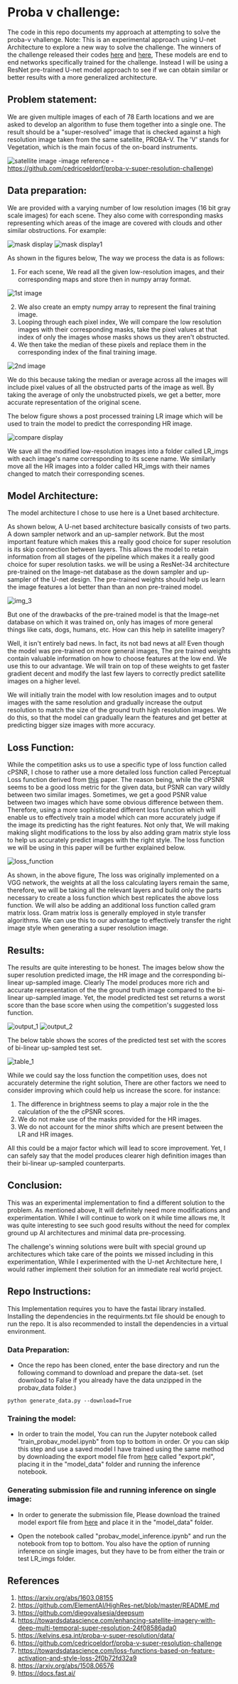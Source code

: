# Proba v challenge:
The code in this repo documents my approach at attempting to solve the proba-v vhallenge. 
Note: This is an experimental approach using U-net Architecture to explore a new way to solve the challenge. The winners of the challenge released their codes [here](https://github.com/diegovalsesia/deepsum) and [here](https://github.com/ElementAI/HighRes-net/blob/master/README.md), These models are end to end networks specifically trained for the challenge. Instead I will be using a ResNet pre-trained U-net model approach to see if we can obtain similar or better results with a more generalized architecture. 

## Problem statement:
We are given multiple images of each of 78 Earth locations and we are asked to develop an algorithm to fuse them together into a single one. The result should be a "super-resolved" image that is checked against a high resolution image taken from the same satellite, PROBA-V. The 'V' stands for Vegetation, which is the main focus of the on-board instruments.

![satellite image](/pictures/proba_2.png)
-image reference - https://github.com/cedricoeldorf/proba-v-super-resolution-challenge)

## Data preparation:
We are provided with a varying number of low resolution images (16 bit gray scale images) for each scene. They also come with corresponding masks representing which areas of the image are covered with clouds and other similar obstructions. For example:

![mask display](/pictures/display_1.png)
![mask display1](/pictures/display_3.png)

As shown in the figures below, The way we process the data is as follows:
1. For each scene, We read all the given low-resolution images, and their corresponding maps and store then in numpy array format. 

![1st image](/pictures/draw_1.png)

2. We also create an empty numpy array to represent the final training image.
3. Looping through each pixel index, We will compare the low resolution images with their corresponding masks, take the pixel values at that index of only the images whose masks shows us they aren't obstructed.
4. We then take the median of these pixels and replace them in the corresponding index of the final training image. 

![2nd image](/pictures/draw_2.png)

We do this because taking the median or average across all the images will include pixel values of all the obstructed parts of the image as well. By taking the average of only the unobstructed pixels, we get a better, more accurate representation of the original scene.

The below figure shows a post processed training LR image which will be used to train the model to predict the corresponding HR image.

![compare display](/pictures/display_2.png)

We save all the modified low-resolution images into a folder called LR_imgs with each image's name corresponding to its scene name. We similarly move all the HR images into a folder called HR_imgs with their names changed to match their corresponding scenes.

## Model Architecture:
The model architecture I chose to use here is a Unet based architecture.

As shown below, A U-net based architecture basically consists of two parts. A down sampler network and an up-sampler network. But the most important feature which makes this a really good choice for super resolution is its skip connection between layers. This allows the model to retain information from all stages of the pipeline which makes it a really good choice for super resolution tasks. we will be using a ResNet-34 architecture pre-trained on the Image-net database as the down sampler and up-sampler of the U-net design. The pre-trained weights should help us learn the image features a lot better than than an non pre-trained model.

![img_3](/pictures/draw_3.png)

But one of the drawbacks of the pre-trained model is that the Image-net database on which it was trained on, only has images of more general things like cats, dogs, humans, etc. How can this help in satellite imagery?

Well, it isn't entirely bad news. In fact, its not bad news at all! Even though the model was pre-trained on more general images, The pre trained weights contain valuable information on how to choose features at the low end. We use this to our advantage. We will train on top of these weights to get faster gradient decent and modify the last few layers to correctly predict satellite images on a higher level. 

We will initially train the model with low resolution images and to output images with the same resolution and gradually increase the output resolution to match the size of the ground truth high resolution images. We do this, so that the model can gradually learn the features and get better at predicting bigger size images with more accuracy.

## Loss Function:

While the competition asks us to use a specific type of loss function called cPSNR, I chose to rather use a more detailed loss function called Perceptual Loss function derived from [this](https://arxiv.org/abs/1603.08155) paper. The reason being, while the cPSNR seems to be a good loss metric for the given data, but PSNR can vary wildly between two similar images. Sometimes, we get a good PSNR value between two images which have some obvious difference between them. Therefore, using a more sophisticated different loss function which will enable us to effectively train a model which can more accurately judge if the image its predicting has the right features. Not only that, We will making making slight modifications to the loss by also adding gram matrix style loss to help us accurately predict images with the right style. The loss function we will be using in this paper will be further explained below.

![loss_function](/pictures/proba_1.png)

As shown, in the above figure, The loss was originally implemented on a VGG network, the weights at all the loss calculating layers remain the same, therefore, we will be taking all the relevant layers and build only the parts necessary to create a loss function which best replicates the above loss function. We will also be adding an additional loss function called gram matrix loss. Gram matrix loss is generally employed in style transfer algorithms. We can use this to our advantage to effectively transfer the right image style when generating a super resolution image.


## Results:
The results are quite interesting to be honest. The images below show the super resolution predicted image, the HR image and the corresponding bi-linear up-sampled image. Clearly The model produces more rich and accurate representation of the the ground truth image compared to the bi-linear up-sampled image. Yet, the model predicted test set returns a worst score than the base score when using the competition's suggested loss function. 

![output_1](/pictures/plot_1.png)
![output_2](/pictures/plot_2.png)

The below table shows the scores of the predicted test set with the scores of bi-linear up-sampled test set. 

![table_1](/pictures/table_1.png)

While we could say the loss function the competition uses, does not accurately determine the right solution, There are other factors we need to consider improving which could help us increase the score. for instance:
1. The difference in brightness seems to play a major role in the the calculation of the the cPSNR scores. 
2. We do not make use of the masks provided for the HR images. 
3. We do not account for the minor shifts which are present between the LR and HR images.

All this could be a major factor which will lead to score improvement. Yet, I can safely say that the model produces clearer high definition images than their bi-linear up-sampled counterparts. 


## Conclusion:
This was an experimental implementation to find a different solution to the problem. As mentioned above, It will definitely need more modifications and experimentation. While I will continue to work on it while time allows me, It was quite interesting to see such good results without the need for complex ground up AI architectures and minimal data pre-processing. 

The challenge's winning solutions were built with special ground up architectures which take care of the points we missed including in this experimentation, While I experimented with the U-net Architecture here, I would rather implement their solution for an immediate real world project. 

## Repo Instructions:

This Implementation requires you to have the fastai library installed. Installing the dependencies in the requirments.txt file should be enough to run the repo. It is also recommended to install the dependencies in a virtual environment.

### Data Preparation:
* Once the repo has been cloned, enter the base directory and run the following command to download and prepare the data-set. (set download to False if you already have the data unzipped in the probav_data folder.)

`python generate_data.py --download=True`

### Training the model:
* In order to train the model, You can run the Jupyter notebook called "train_probav_model.ipynb" from top to bottom in order. Or you can skip this step and use a saved model I have trained using the same method by downloading the export model file from [here](https://drive.google.com/file/d/1KFIL-GI4FYwrZNBOaeFLO2Qdv1zr73yv/view?usp=sharing) called "export.pkl", placing it in the "model_data" folder and running the inference notebook.

### Generating submission file and running inference on single image:
* In order to generate the submission file, Please download the trained model export file from [here](https://drive.google.com/file/d/1KFIL-GI4FYwrZNBOaeFLO2Qdv1zr73yv/view?usp=sharing) and place it in the "model_data" folder.

* Open the notebook called "probav_model_inference.ipynb" and run the notebook from top to bottom. You also have the option of running inference on single images, but they have to be from either the train or test LR_imgs folder.

## References

1. https://arxiv.org/abs/1603.08155
2. https://github.com/ElementAI/HighRes-net/blob/master/README.md
3. https://github.com/diegovalsesia/deepsum
4. https://towardsdatascience.com/enhancing-satellite-imagery-with-deep-multi-temporal-super-resolution-24f08586ada0
5. https://kelvins.esa.int/proba-v-super-resolution/data/
6. https://github.com/cedricoeldorf/proba-v-super-resolution-challenge
7. https://towardsdatascience.com/loss-functions-based-on-feature-activation-and-style-loss-2f0b72fd32a9
8. https://arxiv.org/abs/1508.06576
9. https://docs.fast.ai/


